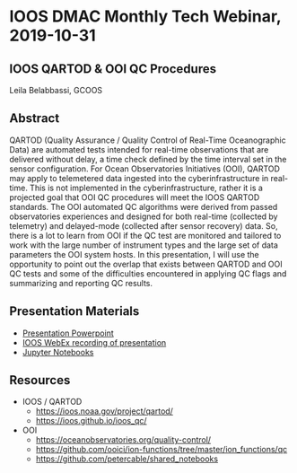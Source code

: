 # IOOS DMAC Monthly Tech Webinar, 2019-10-31

## IOOS QARTOD & OOI QC Procedures

Leila Belabbassi, GCOOS

## Abstract
QARTOD (Quality Assurance / Quality Control of Real-Time Oceanographic Data) are automated tests intended for real-time observations that are delivered without delay, a time check defined by the time interval set in the sensor configuration. For Ocean Observatories Initiatives (OOI), QARTOD may apply to telemetered data ingested into the cyberinfrastructure in real-time. This is not implemented in the cyberinfrastructure, rather it is a projected goal that OOI QC procedures will meet the IOOS QARTOD standards. The OOI automated QC algorithms were derived from passed observatories experiences and designed for both real-time (collected by telemetry) and delayed-mode (collected after sensor recovery) data. So, there is a lot to learn from OOI if the QC test are monitored and tailored to work with the large number of instrument types and the large set of data parameters the OOI system hosts. In this presentation, I will use the opportunity to point out the overlap that exists between QARTOD and OOI QC tests and some of the difficulties encountered in applying QC flags and summarizing and reporting QC results. 

## Presentation Materials
- [Presentation Powerpoint](https://github.com/leilabbb/presentation-material/blob/master/DMAC-Tech-Webinar/presentation/QARTOD-OOIQC_LeileBelabbassi.pptx)
- [IOOS WebEx recording of presentation](https://mmancusa.webex.com/webappng/sites/mmancusa/recording/bb55ed5a44a04568875cdac15a938af3)
- [Jupyter Notebooks](https://github.com/leilabbb/presentation-material/tree/master/DMAC-Tech-Webinar/notebooks)

## Resources
- IOOS / QARTOD
  - https://ioos.noaa.gov/project/qartod/
  - https://ioos.github.io/ioos_qc/
- OOI
  - https://oceanobservatories.org/quality-control/
  - https://github.com/ooici/ion-functions/tree/master/ion_functions/qc
  - https://github.com/petercable/shared_notebooks
